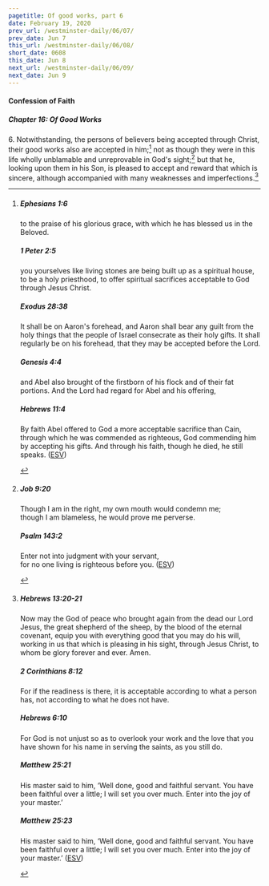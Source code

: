 ```yaml
---
pagetitle: Of good works, part 6
date: February 19, 2020
prev_url: /westminster-daily/06/07/
prev_date: Jun 7
this_url: /westminster-daily/06/08/
short_date: 0608
this_date: Jun 8
next_url: /westminster-daily/06/09/
next_date: Jun 9
---
```


#### Confession of Faith

##### Chapter 16: Of Good Works

6\. Notwithstanding, the persons of believers being accepted through Christ, their good works also are accepted in him;[^fnref:wcf1] not as though they were in this life wholly unblamable and unreprovable in God's sight;[^fnref:wcf2] but that he, looking upon them in his Son, is pleased to accept and reward that which is sincere, although accompanied with many weaknesses and imperfections.[^fnref:wcf3]

[^fnref:wcf1]: <div class="esv"><h5>Ephesians 1:6</h5> <div class="esv-text"><p id="p49001006.01-1">to the praise of his glorious grace, with which he has blessed us in the Beloved.</p> </div><h5>1 Peter 2:5</h5> <div class="esv-text"><p id="p60002005.01-2">you yourselves like living stones are being built up as a spiritual house, to be a holy priesthood, to offer spiritual sacrifices acceptable to God through Jesus Christ.</p> </div><h5>Exodus 28:38</h5> <div class="esv-text"><p id="p02028038.01-3">It shall be on Aaron's forehead, and Aaron shall bear any guilt from the holy things that the people of Israel consecrate as their holy gifts. It shall regularly be on his forehead, that they may be accepted before the <span class="small-caps">Lord</span>.</p> </div><h5>Genesis 4:4</h5> <div class="esv-text"><p id="p01004004.01-4">and Abel also brought of the firstborn of his flock and of their fat portions. And the <span class="small-caps">Lord</span> had regard for Abel and his offering,</p> </div><h5>Hebrews 11:4</h5> <div class="esv-text"><p id="p58011004.01-5">By faith Abel offered to God a more acceptable sacrifice than Cain, through which he was commended as righteous, God commending him by accepting his gifts. And through his faith, though he died, he still speaks.  (<a href="http://www.esv.org" class="copyright">ESV</a>)</p> </div> </div>

[^fnref:wcf2]: <div class="esv"><h5>Job 9:20</h5> <div class="esv-text"><div class="block-indent"> <p class="line-group" id="p18009020.01-1">Though I am in the right, my own mouth would condemn me;<br /> <span class="indent"></span>though I am blameless, he would prove me perverse.</p> </div> </div><h5>Psalm 143:2</h5> <div class="esv-text"><div class="block-indent"> <p class="line-group" id="p19143002.01-2">Enter not into judgment with your servant,<br /> <span class="indent"></span>for no one living is righteous before you.  (<a href="http://www.esv.org" class="copyright">ESV</a>)</p> </div> </div> </div>

[^fnref:wcf3]: <div class="esv"><h5>Hebrews 13:20-21</h5> <div class="esv-text"> <p id="p58013020.02-1">Now may the God of peace who brought again from the dead our Lord Jesus, the great shepherd of the sheep, by the blood of the eternal covenant, equip you with everything good that you may do his will, working in us that which is pleasing in his sight, through Jesus Christ, to whom be glory forever and ever. Amen.</p> </div><h5>2 Corinthians 8:12</h5> <div class="esv-text"><p id="p47008012.01-2">For if the readiness is there, it is acceptable according to what a person has, not according to what he does not have.</p> </div><h5>Hebrews 6:10</h5> <div class="esv-text"><p id="p58006010.01-3">For God is not unjust so as to overlook your work and the love that you have shown for his name in serving the saints, as you still do.</p> </div><h5>Matthew 25:21</h5> <div class="esv-text"><p id="p40025021.01-4"><span class="woc">His master said to him, &#8216;Well done, good and faithful servant. You have been faithful over a little; I will set you over much. Enter into the joy of your master.&#8217;</span></p> </div><h5>Matthew 25:23</h5> <div class="esv-text"><p id="p40025023.01-5"><span class="woc">His master said to him, &#8216;Well done, good and faithful servant. You have been faithful over a little; I will set you over much. Enter into the joy of your master.&#8217;</span>  (<a href="http://www.esv.org" class="copyright">ESV</a>)</p> </div> </div>

